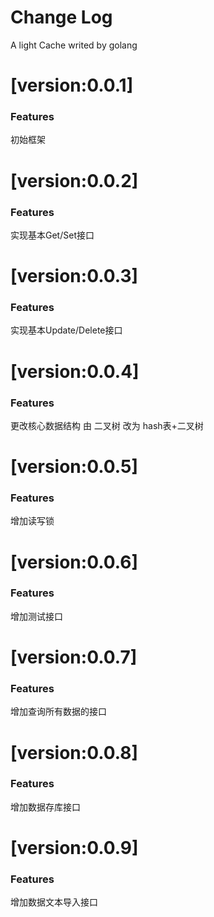 # Change Log

A light Cache writed by golang

# [version:0.0.1]
### Features
初始框架

# [version:0.0.2]
### Features
实现基本Get/Set接口


# [version:0.0.3]
### Features
实现基本Update/Delete接口

# [version:0.0.4]
### Features
更改核心数据结构 由 二叉树 改为 hash表+二叉树

# [version:0.0.5]
### Features
增加读写锁

# [version:0.0.6]
### Features
增加测试接口

# [version:0.0.7]
### Features
增加查询所有数据的接口

# [version:0.0.8]
### Features
增加数据存库接口

# [version:0.0.9]
### Features
增加数据文本导入接口